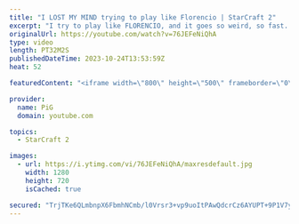 ```yaml
---
title: "I LOST MY MIND trying to play like Florencio | StarCraft 2"
excerpt: "I try to play like FLORENCIO, and it goes so weird, so fast. I can't believe how much I have to change to get anywhere close to the madness that is Florencio's playstyle. Absolutely ridiculous.  🧜Florencio Files Playlist: https://www.youtube.com/playlist?list=PLFUDU8AOevUfznFLMRCxI0ez9HZTyL6Tk 🧜Florencio"
originalUrl: https://youtube.com/watch?v=76JEFeNiQhA
type: video
length: PT32M2S
publishedDateTime: 2023-10-24T13:53:59Z
heat: 52

featuredContent: "<iframe width=\"800\" height=\"500\" frameborder=\"0\" src=\"https://www.youtube.com/embed/76JEFeNiQhA\" allow=\"accelerometer; autoplay; encrypted-media; gyroscope; picture-in-picture\" allowfullscreen></iframe>"

provider:
  name: PiG
  domain: youtube.com

topics:
  - StarCraft 2

images:
  - url: https://i.ytimg.com/vi/76JEFeNiQhA/maxresdefault.jpg
    width: 1280
    height: 720
    isCached: true

secured: "TrjTKe6QLmbnpX6FbmhNCmb/l0Vrsr3+vp9uoItPAwQdcrCz6AYUPT+9P1V7ydT9MfSoi7xqX4THU1A7OYKvMVh3Kem+SH4/uxPa8qWrMl7q/yWAjipE9aXNGipokCTGki2IVaOUPq+uVRpA5aD7AoG62N4iavGR56VixGwZDYHXA8zi9khzNsnxBKZa8eV2pOAveadRBhwb2crU213axSU6PPNlDFQWAukax36TDFmltQdW0js20vHhAPgdMOok71wndg72eMVw8+1PR3MdNgfrCve5dZGeCBp8hee623cKLxKKhkZOISj4PkFWaqHsuNzmeoyM1hhhLsce7Y+Rvj6O5h6WWRe3rHKVq4A8SwI0/GZuZHr9GN1IDvszNig8n8b0OlbekbrYCowC5fGSYvaHTWSNnXld/9loiU8oYoU=;9FgXAFxFwyGXHzFEEEZbOA=="
---
```


